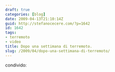 ```yaml
---
draft: true
categories: [blog]
date: 2009-04-13T21:10:14Z
guid: http://stefanocecere.com/?p=1642
id: 1642
tags:
- terremoto
- video
title: Dopo una settimana di terremoto.
slug: /2009/04/dopo-una-settimana-di-terremoto/
---
```


condivido: